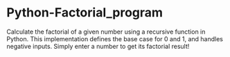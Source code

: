 # Python-Factorial_program
Calculate the factorial of a given number using a recursive function in Python. This implementation defines the base case for 0 and 1, and handles negative inputs. Simply enter a number to get its factorial result!
